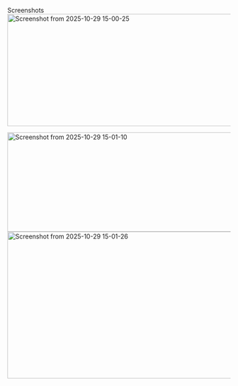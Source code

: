 Screenshots
<img width="1151" height="253" alt="Screenshot from 2025-10-29 15-00-25" src="https://github.com/user-attachments/assets/d28b039c-fa59-430d-aa02-69cf8a717875" />


<img width="1499" height="224" alt="Screenshot from 2025-10-29 15-01-10" src="https://github.com/user-attachments/assets/9753e31e-805a-4495-bbb4-a8c0c34fab84" />


<img width="1598" height="331" alt="Screenshot from 2025-10-29 15-01-26" src="https://github.com/user-attachments/assets/9b9d9ff6-e1b8-44a2-a078-53ebac75eac8" />
